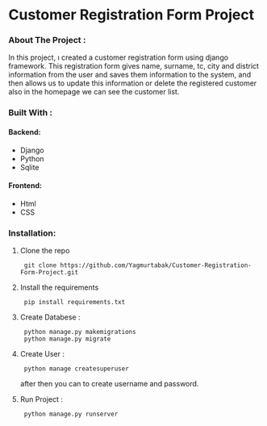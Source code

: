# Customer Registration Form Project

### About The Project :

In this project, ı created a customer registration form using django framework. This registration form gives name, surname, tc, city and district information from the user and saves them information to the system, and then allows us to update this information or delete the registered customer also in the homepage we can see the customer list.

### Built With :

#### Backend:

* Django
* Python
* Sqlite

#### Frontend:
* Html
* CSS


### Installation:

1. Clone the repo 
        
        git clone https://github.com/Yagmurtabak/Customer-Registration-Form-Project.git

2. Install the requirements 

        pip install requirements.txt

3. Create Databese :
        
        python manage.py makemigrations
        python manage.py migrate

4. Create User :

        python manage createsuperuser

    after then you can to create username and password.

5. Run Project :

        python manage.py runserver

